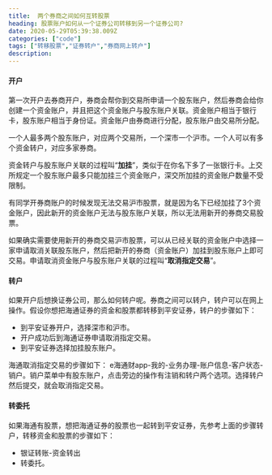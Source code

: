 ```yaml
---
title:  两个券商之间如何互转股票
heading: 股票账户如何从一个证券公司转移到另一个证券公司?
date: 2020-05-29T05:39:38.009Z
categories: ["code"]
tags: ["转移股票","证券转户","券商网上转户"]
description: 
---
```


#### 开户  
第一次开户去券商开户，券商会帮你到交易所申请一个股东账户，然后券商会给你创建一个资金账户，并且把这个资金账户与股东账户关联。资金账户相当于银行卡，股东账户相当于身份证。资金账户由券商进行分配，股东账户由交易所分配。

一个人最多两个股东账户，对应两个交易所，一个深市一个沪市。一个人可以有多个资金转户，对应多家券商。

资金转户与股东账户关联的过程叫“**加挂**”，类似于在你名下多了一张银行卡。上交所规定一个股东账户最多只能加挂三个资金账户，深交所加挂的资金账户数量不受限制。

有同学开券商账户的时候发现无法交易沪市股票，就是因为名下已经加挂了3个资金账户，因此新开的资金账户无法与股东账户关联，所以无法用新开的券商交易股票。

如果确实需要使用新开的券商交易沪市股票，可以从已经关联的资金账户中选择一家申请取消关联股东账户，然后把新开的券商（资金账户）加挂到股东账户上即可交易。申请取消资金账户与股东账户关联的过程叫“**取消指定交易**”。

#### 转户
如果开户后想换证券公司，那么如何转户呢。券商之间可以转户，转户可以在网上操作。假设你想把海通证券的资金和股票都转移到平安证券，转户的步骤如下：
- 到平安证券开户，选择深市和沪市。
- 开户成功后到海通证券申请取消指定交易。
- 到平安证券选择加挂股东账户。

海通取消指定交易的步骤如下：
e海通财app-我的-业务办理-账户信息-客户状态-销户。销户菜单中有股东账户，点击旁边的操作有注销和转户两个选项。选择转户然后提交，就会取消指定交易。


#### 转委托

如果海通有股票，想把海通证券的股票也一起转到平安证券，先参考上面的步骤转户，转移资金和股票的步骤如下：

- 银证转账-资金转出
- 转委托。

